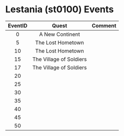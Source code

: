# Lestania (st0100) Events

| EventID   | Quest | Comment
|:---------:|:-----:|:--------|
| 0         | A New Continent
| 5         | The Lost Hometown
| 10        | The Lost Hometown
| 15        | The Village of Soldiers
| 17        | The Village of Soldiers
| 20        | 
| 25        | 
| 30        | 
| 35        | 
| 40        | 
| 45        | 
| 50        | 
